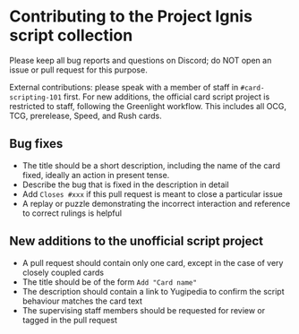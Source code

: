 # Contributing to the Project Ignis script collection

Please keep all bug reports and questions on Discord; do NOT open an issue or pull request for this purpose.

External contributions: please speak with a member of staff in `#card-scripting-101` first. For new additions, the official card script project is restricted to staff, following the Greenlight workflow. This includes all OCG, TCG, prerelease, Speed, and Rush cards.

## Bug fixes
- The title should be a short description, including the name of the card fixed, ideally an action in present tense.
- Describe the bug that is fixed in the description in detail
- Add `Closes #xxx` if this pull request is meant to close a particular issue
- A replay or puzzle demonstrating the incorrect interaction and reference to correct rulings is helpful

## New additions to the unofficial script project
- A pull request should contain only one card, except in the case of very closely coupled cards
- The title should be of the form `Add "Card name"`
- The description should contain a link to Yugipedia to confirm the script behaviour matches the card text
- The supervising staff members should be requested for review or tagged in the pull request
